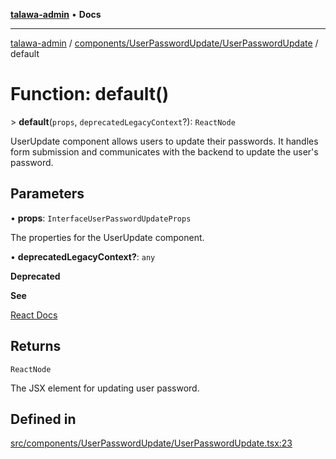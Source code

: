 [**talawa-admin**](../../../../README.md) • **Docs**

***

[talawa-admin](../../../../modules.md) / [components/UserPasswordUpdate/UserPasswordUpdate](../README.md) / default

# Function: default()

\> **default**(`props`, `deprecatedLegacyContext`?): `ReactNode`

UserUpdate component allows users to update their passwords.
It handles form submission and communicates with the backend to update the user's password.

## Parameters

• **props**: `InterfaceUserPasswordUpdateProps`

The properties for the UserUpdate component.

• **deprecatedLegacyContext?**: `any`

**Deprecated**

**See**

[React Docs](https://legacy.reactjs.org/docs/legacy-context.html#referencing-context-in-lifecycle-methods)

## Returns

`ReactNode`

The JSX element for updating user password.

## Defined in

[src/components/UserPasswordUpdate/UserPasswordUpdate.tsx:23](https://github.com/PalisadoesFoundation/talawa-admin/blob/84f5af8b3720f5b290ac28bcfd7071c13e1f93aa/src/components/UserPasswordUpdate/UserPasswordUpdate.tsx#L23)
